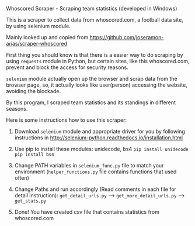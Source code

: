 Whoscored Scraper - Scraping team statistics (developed in Windows)

This is a scraper to collect data from whoscored.com, a football data site, by using selenium module.

Mainly looked up and copied from https://github.com/joseramon-arias/scraper-whoscored

First thing you should know is that there is a easier way to do scraping by using `requests` module in Python, 
but certain sites, like this whoscored.com, prevent and block the access for security reasons. 

`selenium` module actually open up the browser and scrap data from the browser page, 
so, it actually looks like user(person) accessing the website, avoiding the blockade. 

By this program, I scraped team statistics and its standings in different seasons. 

Here is some instructions how to use this scraper:

1. Download `selenium` module and appropriate driver for you by following instructions in 
    http://selenium-python.readthedocs.io/installation.html

2. Use pip to install these modules: unidecode, bs4
    `pip install unidecode`
    `pip install bs4`

3. Change PATH variables in `selenium_func.py` file to match your environment
    (`helper_functions.py` file contains functions that used often)

4. Change Paths and run accordingly (Read comments in each file for detail instruction):
    `get_detail_urls.py` --> `get_more_detail_urls.py` --> `get_stats.py` 

5. Done! You have created csv file that contains statistics from whoscored.com

